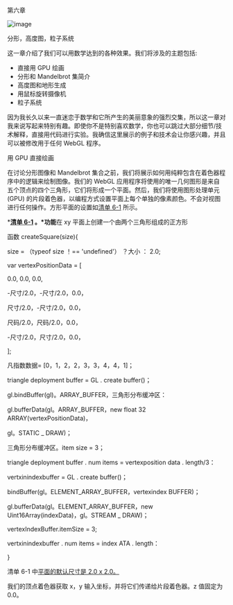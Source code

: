第六章

![image](images/frontdot.jpg)

分形，高度图，粒子系统

这一章介绍了我们可以用数学达到的各种效果。我们将涉及的主题包括:

*   直接用 GPU 绘画
*   分形和 Mandelbrot 集简介
*   高度图和地形生成
*   用鼠标旋转摄像机
*   粒子系统

因为我长久以来一直迷恋于数学和它所产生的美丽意象的强烈交集，所以这一章对我来说写起来特别有趣。即使你不是特别喜欢数学，你也可以跳过大部分细节/技术解释，直接用代码进行实验。我确信这里展示的例子和技术会让你感兴趣，并且可以被修改用于任何 WebGL 程序。

用 GPU 直接绘画

在讨论分形图像和 Mandelbrot 集合之前，我们将展示如何用纯粹包含在着色器程序中的逻辑来绘制图像。我们的 WebGL 应用程序将使用的唯一几何图形是来自五个顶点的四个三角形，它们将形成一个平面。然后，我们将使用图形处理单元(GPU) 的片段着色器，以编程方式设置平面上每个单独的像素颜色。不会对视图进行任何操作。方形平面的设置如[清单 6-1](#list1) 所示。

***[清单 6-1](#_list1) 。*功能**在 xy 平面上创建一个由两个三角形组成的正方形

函数 createSquare(size){

size = （typeof size ！== 'undefined'） ？大小 ： 2.0;

var vertexPositionData = [

0.0, 0.0, 0.0,

-尺寸/2.0，-尺寸/2.0，0.0，

尺寸/2.0，-尺寸/2.0，0.0，

尺码/2.0，尺码/2.0，0.0，

-尺寸/2.0，尺寸/2.0，0.0，

];

凡指数数据= [0，1，2，2，3，3，4，4，1]；

triangle deployment buffer = GL . create buffer()；

gl.bindBuffer(gl)。ARRAY_BUFFER，三角形分布缓冲区：

gl.bufferData(gl。ARRAY_BUFFER，new float 32 ARRAY(vertexPositionData)，

gl。STATIC _ DRAW)；

三角形分布缓冲区。item size = 3；

triangle deployment buffer . num items = vertexposition data . length/3：

vertxinindexbuffer = GL . create buffer()；

bindBuffer(gl。ELEMENT_ARRAY_BUFFER，vertexindex BUFFER)；

gl.bufferData(gl。ELEMENT_ARRAY_BUFFER，new Uint16Array(indexData)，gl。STREAM _ DRAW)；

vertexIndexBuffer.itemSize = 3;

vertxinindexbuffer . num items = index ATA . length：

}

清单 6-1 中[平面的默认尺寸是 2.0 x 2.0。](#list1)

我们的顶点着色器获取 x，y 输入坐标，并将它们传递给片段着色器。z 值固定为 0.0。